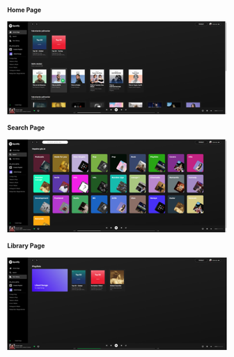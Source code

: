 #### Home Page

![](./resources/Home.png)



#### Search Page

![](./resources/search.png)



#### Library Page

![](./resources/library.png)